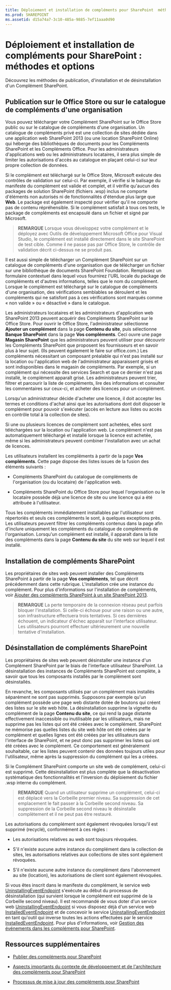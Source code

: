 ```yaml
---
title: Déploiement et installation de compléments pour SharePoint  méthodes et options
ms.prod: SHAREPOINT
ms.assetid: d15a74a7-3c10-485a-9885-7ef11aaa0d90
---
```



# Déploiement et installation de compléments pour SharePoint : méthodes et options
Découvrez les méthodes de publication, d'installation et de désinstallation d'un Complément SharePoint.
## Publication sur le Office Store ou sur le catalogue de compléments d'une organisation
<a name="MarketOrCatalog"> </a>

Vous pouvez télécharger votre Complément SharePoint sur le Office Store public ou sur le catalogue de compléments d'une organisation. Un catalogue de compléments privé est une collection de sites dédiée dans une application web SharePoint 2013 (ou une location SharePoint Online) qui héberge des bibliothèques de documents pour les Compléments SharePoint et les Compléments Office. Pour les administrateurs d'applications web ou les administrateurs locataires, il sera plus simple de limiter les autorisations d'accès au catalogue en plaçant celui-ci sur leur propre collection de données. 



Si le complément est téléchargé sur le Office Store, Microsoft exécute des contrôles de validation sur celui-ci. Par exemple, il vérifie si le balisage du manifeste du complément est valide et complet, et il vérifie qu'aucun des packages de solution SharePoint (fichiers .wsp) inclus ne comporte d'éléments non autorisés ni de fonctionnalités d'étendue plus large que **Web**. Le package est également inspecté pour vérifier qu'il ne comporte pas de contenu répréhensible. Si le complément satisfait à tous ces tests, le package de compléments est encapsulé dans un fichier et signé par Microsoft. 




> **REMARQUE**
> Lorsque vous développez votre complément et le déployez avec Outils de développement Microsoft Office pour Visual Studio, le complément est installé directement dans le site SharePoint de test cible. Comme il ne passe pas par Office Store, le contrôle de validation décrit ci-dessus ne se produit pas. 




Il est aussi simple de télécharger un Complément SharePoint sur un catalogue de compléments d'une organisation que de télécharger un fichier sur une bibliothèque de documents SharePoint Foundation. Remplissez un formulaire contextuel dans lequel vous fournirez l'URL locale du package de compléments et d'autres informations, telles que le nom du complément. Lorsque le complément est téléchargé sur le catalogue de compléments d'une organisation, des vérifications semblables se déroulent et les compléments qui ne satisfont pas à ces vérifications sont marqués comme « non valide » ou « désactivé » dans le catalogue. 



Les administrateurs locataires et les administrateurs d'application web SharePoint 2013 peuvent acquérir des Compléments SharePoint sur le Office Store. Pour ouvrir le Office Store, l'administrateur sélectionne **Ajouter un complément** dans la page **Contenu du site**, puis sélectionne **Banque SharePoint** dans la page **Vos compléments**. Ceci ouvre une page **Magasin SharePoint** que les administrateurs peuvent utiliser pour découvrir les Compléments SharePoint que proposent les fournisseurs et en savoir plus à leur sujet. (Ils peuvent également le faire sur office.com.) Les compléments nécessitant un composant préalable qui n'est pas installé sur la location ou l'application web de l'administrateur apparaissent grisés et sont indisponibles dans le magasin de compléments. Par exemple, si un complément qui nécessite des services Search et que ce dernier n'est pas installé, le complément apparaît grisé. Les administrateurs peuvent trier, filtrer et parcourir la liste de compléments, lire des informations et consulter les commentaires sur ceux-ci, et acheter des licences pour un complément.



Lorsqu'un administrateur décide d'acheter une licence, il doit accepter les termes et conditions d'achat ainsi que les autorisations dont doit disposer le complément pour pouvoir s'exécuter (accès en lecture aux listes ou accès en contrôle total à la collection de sites). 



Si une ou plusieurs licences de complément sont achetées, elles sont téléchargées sur la location ou l'application web. Le complément n'est pas automatiquement téléchargé et installé lorsque la licence est achetée, même si les administrateurs peuvent combiner l'installation avec un achat de licences.



Les utilisateurs installent les compléments à partir de la page **Vos compléments**. Cette page dispose des listes issues de la fusion des éléments suivants :




- Compléments SharePoint du catalogue de compléments de l'organisation (ou du locataire) de l'application web.


- Compléments SharePoint du Office Store pour lequel l'organisation ou le locataire possède déjà une licence de site ou une licence qui a été attribuée à l'utilisateur.


Tous les compléments immédiatement installables par l'utilisateur sont répertoriés et seuls ces compléments le sont, à quelques exceptions près. Les utilisateurs peuvent filtrer les compléments contenus dans la page afin d'inclure uniquement les compléments du catalogue de compléments de l'organisation. Lorsqu'un complément est installé, il apparaît dans la liste des compléments dans la page **Contenu du site** du site web sur lequel il est installé.




## Installation de compléments SharePoint
<a name="Installing"> </a>

Les propriétaires de sites web peuvent installer des Compléments SharePoint à partir de la page **Vos compléments**, tel que décrit précédemment dans cette rubrique. L'installation crée une instance du complément. Pour plus d'informations sur l'installation de compléments, voir  [Ajouter des compléments SharePoint à un site SharePoint 2013](https://technet.microsoft.com/fr-fr/library/fp161231.aspx). 




> **REMARQUE**
> La perte temporaire de la connexion réseau peut parfois bloquer l'installation. Si celle-ci échoue pour une raison ou une autre, son infrastructure effectuera trois tentatives. Si ces dernières échouent, un indicateur d'échec apparaît sur l'interface utilisateur. Les utilisateurs pourront effectuer ultérieurement une nouvelle tentative d'installation. 





## Désinstallation de compléments SharePoint
<a name="Uninstalling"> </a>

Les propriétaires de sites web peuvent désinstaller une instance d'un Complément SharePoint par le biais de l'interface utilisateur SharePoint. La désinstallation des instances de Compléments SharePoint est complète, à savoir que tous les composants installés par le complément sont désinstallés. 



En revanche, les composants utilisés par un complément mais installés séparément ne sont pas supprimés. Supposons par exemple qu'un complément possède une page web distante dotée de boutons qui créent des listes sur le site web hôte. La désinstallation supprime la vignette du complément de la page **Contenu du site**, ce qui rend la page distante effectivement inaccessible ou inutilisable par les utilisateurs, mais ne supprime pas les listes qui ont été créées avec le complément. SharePoint ne mémorise pas quelles listes du site web hôte ont été créées par le complément et quelles lignes ont été créées par les utilisateurs dans l'interface de SharePoint, et ne peut donc pas supprimer les listes qui ont été créées avec le complément. Ce comportement est généralement souhaitable, car les listes peuvent contenir des données toujours utiles pour l'utilisateur, même après la suppression du complément qui les a créées.



Si le Complément SharePoint comporte un site web de complément, celui-ci est supprimé. Cette désinstallation est plus complète que la désactivation systématique des fonctionnalités et l'inversion du déploiement du fichier .wsp interne du complément.




> **REMARQUE**
> Quand un utilisateur supprime un complément, celui-ci est déplacé vers la Corbeille premier niveau. Sa suppression de cet emplacement le fait passer à la Corbeille second niveau. Sa suppression de la Corbeille second niveau le désinstalle complètement et il ne peut pas être restauré. 




Les autorisations du complément sont également révoquées lorsqu'il est supprimé (recyclé), conformément à ces règles :




- Les autorisations relatives au web sont toujours révoquées.


- S'il n'existe aucune autre instance du complément dans la collection de sites, les autorisations relatives aux collections de sites sont également révoquées.


- S'il n'existe aucune autre instance du complément dans l'abonnement au site (location), les autorisations de client sont également révoquées.


Si vous êtes inscrit dans le manifeste du complément, le service web  [UninstallingEventEndpoint](http://msdn.microsoft.com/library/4194e44b-f2af-1db4-aad5-9b7b511b4348%28Office.15%29.aspx) s'exécute au début du processus de désinstallation (qui survient lorsque le complément est supprimé de la Corbeille second niveau). Il est recommandé de vous doter d'un service web [UninstallingEventEndpoint](http://msdn.microsoft.com/library/4194e44b-f2af-1db4-aad5-9b7b511b4348%28Office.15%29.aspx) si vous disposez déjà d'un service web [InstalledEventEndpoint](http://msdn.microsoft.com/library/af9f83d8-8325-3ede-d7b0-bb82c0445eb9%28Office.15%29.aspx) et de concevoir le service [UninstallingEventEndpoint](http://msdn.microsoft.com/library/4194e44b-f2af-1db4-aad5-9b7b511b4348%28Office.15%29.aspx) en tant qu'outil qui inverse toutes les actions effectuées par le service [InstalledEventEndpoint](http://msdn.microsoft.com/library/af9f83d8-8325-3ede-d7b0-bb82c0445eb9%28Office.15%29.aspx). Pour plus d'informations, voir  [Gestion des événements dans les compléments pour SharePoint](handle-events-in-sharepoint-add-ins.md).




## Ressources supplémentaires
<a name="SP15deployinstallapps_addlresources"> </a>


-  [Publier des compléments pour SharePoint](publish-sharepoint-add-ins.md)


-  [Aspects importants du contexte de développement et de l'architecture des compléments pour SharePoint](important-aspects-of-the-sharepoint-add-in-architecture-and-development-landscap.md)


-  [Processus de mise à jour des compléments pour SharePoint](sharepoint-add-ins-update-process.md)



